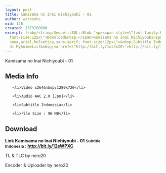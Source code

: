 ```yaml
---
layout: post
title: Kamisama no Inai Nichiyoubi - 01
author: wiresubs
nid: 128
created: 1373268000
excerpt: !ruby/string:Sequel::SQL::Blob "<p><span style=\"font-family:helvetica neue,arial,helvetica,sans-serif;
  font-size:12px\">Download&nbsp;</span>Kamisama no Inai Nichiyoubi<span style=\"font-family:helvetica
  neue,arial,helvetica,sans-serif; font-size:12px\">&nbsp;Subtitle Indonesia<br />\r\nPreview
  di MyAnimeList&nbsp;<a href=\"http://bit.ly/1azJxI0\">http://bit.ly/1azJxI0</a></span></p>\r\n"
---
```

<p class="rtecenter">Kamisama no Inai Nichiyoubi - 01</p>

<h2>Media Info</h2>

<ul>
	<li>Video x264&nbsp;1280x720</li>
	<li>Audio AAC 2.0 [Jpn]</li>
	<li>Subtitle Indonesia</li>
	<li>File Size : 96 MB</li>
</ul>

<h2>Download</h2>

<p><strong>Link&nbsp;Kamisama no Inai Nichiyoubi - 01</strong><strong><span style="background-color:rgb(255, 255, 255); font-family:sans-serif,arial,verdana,trebuchet ms; font-size:13px">&nbsp;Subtitle Indonesia</span><strong>&nbsp;:&nbsp;<a href="http://bit.ly/12eWPXG">http://bit.ly/12eWPXG</a></strong></strong></p>

<p>TL &amp; TLC by nero20<br />
Encoder &amp; Uploader by nero20</p>
